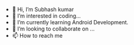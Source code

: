 - 👋 Hi, I’m Subhash kumar
- 👀 I’m interested in coding...
- 🌱 I’m currently learning Android Development.
- 💞️ I’m looking to collaborate on ...
- 📫 How to reach me
   

<!---
Subhash91134857/Subhash91134857 is a ✨ special ✨ repository because its `README.md` (this file) appears on your GitHub profile.
You can click the Preview link to take a look at your changes.
--->
